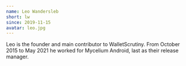```yaml
---
name: Leo Wandersleb
short: lw
since: 2019-11-15
avatar: leo.jpg
---
```


Leo is the founder and main contributor to WalletScrutiny. From October 2015 to
May 2021 he worked for Mycelium Android, last as their release manager.

